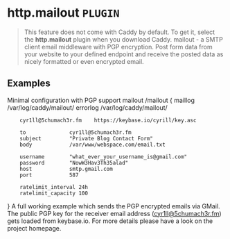 # http.mailout  `PLUGIN`
> This feature does not come with Caddy by default. To get it, select the **http.mailout** plugin when you download Caddy.
mailout - a SMTP client email middleware with PGP encryption. Post form data from your website to your defined endpoint and receive the posted data as nicely formatted or even encrypted email.

## Examples
Minimal configuration with PGP support
mailout /mailout {
        maillog         /var/log/caddy/mailout/
        errorlog        /var/log/caddy/mailout/

        cyr1ll@5chumach3r.fm    https://keybase.io/cyrill/key.asc

        to              cyr1ll@5chumach3r.fm
        subject         "Private Blog Contact Form"
        body            /var/www/webspace.com/email.txt

        username        "what_ever_your_username_is@gmail.com"
        password        "NowW3Hav3Th35alad"
        host            smtp.gmail.com
        port            587

        ratelimit_interval 24h
        ratelimit_capacity 100
}
A full working example which sends the PGP encrypted emails via GMail. The public PGP key for the receiver email address (cyr1ll@5chumach3r.fm) gets loaded from keybase.io. For more details please have a look on the project homepage.